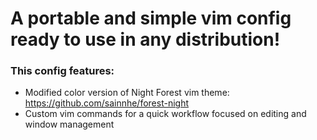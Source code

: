 # A portable and simple vim config ready to use in any distribution!

### This config features:

- Modified color version of Night Forest vim theme: https://github.com/sainnhe/forest-night
- Custom vim commands for a quick workflow focused on editing and window management
